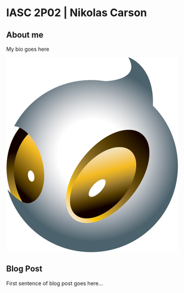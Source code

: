 # IASC 2P02 | Nikolas Carson

## About me

My bio goes here

![](images/dignitas.jpg)

## Blog Post

First sentence of blog post goes here...
